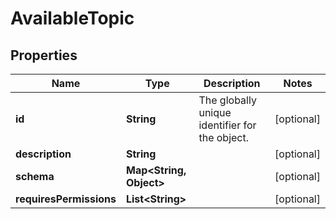 
# AvailableTopic

## Properties
Name | Type | Description | Notes
------------ | ------------- | ------------- | -------------
**id** | **String** | The globally unique identifier for the object. |  [optional]
**description** | **String** |  |  [optional]
**schema** | **Map&lt;String, Object&gt;** |  |  [optional]
**requiresPermissions** | **List&lt;String&gt;** |  |  [optional]



